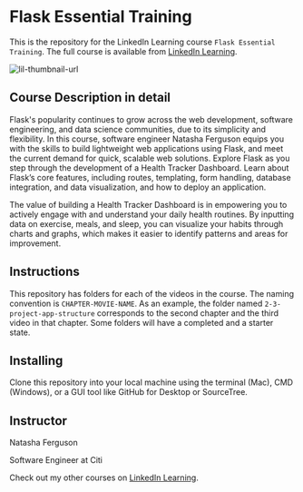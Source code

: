 # Flask Essential Training

This is the repository for the LinkedIn Learning course `Flask Essential Training`. The full course is available from [LinkedIn Learning][lil-course-url].

![lil-thumbnail-url]

## Course Description in detail

Flask's popularity continues to grow across the web development, software engineering, and data science communities, due to its simplicity and flexibility. In this course, software engineer Natasha Ferguson equips you with the skills to build lightweight web applications using Flask, and meet the current demand for quick, scalable web solutions. Explore Flask as you step through the development of a Health Tracker Dashboard. Learn about Flask’s core features, including routes, templating, form handling, database integration, and data visualization, and how to deploy an application.

The value of building a Health Tracker Dashboard is in empowering you to actively engage with and understand your daily health routines. By inputting data on exercise, meals, and sleep, you can visualize your habits through charts and graphs, which makes it easier to identify patterns and areas for improvement.

## Instructions

This repository has folders for each of the videos in the course. The naming convention is `CHAPTER-MOVIE-NAME`. As an example, the folder named `2-3-project-app-structure` corresponds to the second chapter and the third video in that chapter.
Some folders will have a completed and a starter state.

## Installing

Clone this repository into your local machine using the terminal (Mac), CMD (Windows), or a GUI tool like GitHub for Desktop or SourceTree.

## Instructor

Natasha Ferguson

Software Engineer at Citi

Check out my other courses on [LinkedIn Learning](https://www.linkedin.com/learning/instructors/natasha-ferguson?u=104).

[0]: # "Replace these placeholder URLs with actual course URLs"
[lil-course-url]: https://www.linkedin.com/learning/flask-essential-training-24681038
[lil-thumbnail-url]: https://media.licdn.com/dms/image/v2/D4E0DAQHXA4yoH8hSwA/learning-public-crop_675_1200/learning-public-crop_675_1200/0/1726164762475?e=2147483647&v=beta&t=bqWlHmR5satmN5WaB_Ey5dDwNPAuzNAim8KkyRQMJ28
